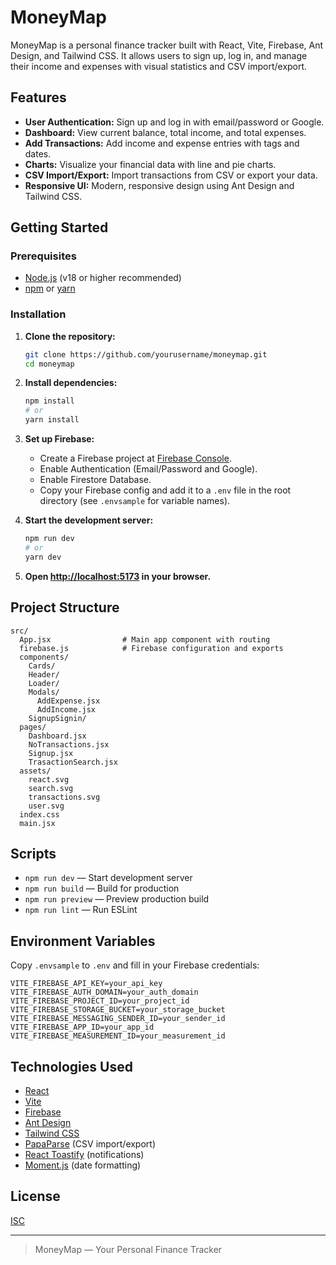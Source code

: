 # MoneyMap

MoneyMap is a personal finance tracker built with React, Vite, Firebase, Ant Design, and Tailwind CSS. It allows users to sign up, log in, and manage their income and expenses with visual statistics and CSV import/export.

## Features

- **User Authentication:** Sign up and log in with email/password or Google.
- **Dashboard:** View current balance, total income, and total expenses.
- **Add Transactions:** Add income and expense entries with tags and dates.
- **Charts:** Visualize your financial data with line and pie charts.
- **CSV Import/Export:** Import transactions from CSV or export your data.
- **Responsive UI:** Modern, responsive design using Ant Design and Tailwind CSS.

## Getting Started

### Prerequisites

- [Node.js](https://nodejs.org/) (v18 or higher recommended)
- [npm](https://www.npmjs.com/) or [yarn](https://yarnpkg.com/)

### Installation

1. **Clone the repository:**
   ```sh
   git clone https://github.com/yourusername/moneymap.git
   cd moneymap
   ```

2. **Install dependencies:**
   ```sh
   npm install
   # or
   yarn install
   ```

3. **Set up Firebase:**
   - Create a Firebase project at [Firebase Console](https://console.firebase.google.com/).
   - Enable Authentication (Email/Password and Google).
   - Enable Firestore Database.
   - Copy your Firebase config and add it to a `.env` file in the root directory (see `.envsample` for variable names).

4. **Start the development server:**
   ```sh
   npm run dev
   # or
   yarn dev
   ```

5. **Open [http://localhost:5173](http://localhost:5173) in your browser.**

## Project Structure

```
src/
  App.jsx                # Main app component with routing
  firebase.js            # Firebase configuration and exports
  components/
    Cards/
    Header/
    Loader/
    Modals/
      AddExpense.jsx
      AddIncome.jsx
    SignupSignin/
  pages/
    Dashboard.jsx
    NoTransactions.jsx
    Signup.jsx
    TrasactionSearch.jsx
  assets/
    react.svg
    search.svg
    transactions.svg
    user.svg
  index.css
  main.jsx
```

## Scripts

- `npm run dev` — Start development server
- `npm run build` — Build for production
- `npm run preview` — Preview production build
- `npm run lint` — Run ESLint

## Environment Variables

Copy `.envsample` to `.env` and fill in your Firebase credentials:

```
VITE_FIREBASE_API_KEY=your_api_key
VITE_FIREBASE_AUTH_DOMAIN=your_auth_domain
VITE_FIREBASE_PROJECT_ID=your_project_id
VITE_FIREBASE_STORAGE_BUCKET=your_storage_bucket
VITE_FIREBASE_MESSAGING_SENDER_ID=your_sender_id
VITE_FIREBASE_APP_ID=your_app_id
VITE_FIREBASE_MEASUREMENT_ID=your_measurement_id
```

## Technologies Used

- [React](https://react.dev/)
- [Vite](https://vitejs.dev/)
- [Firebase](https://firebase.google.com/)
- [Ant Design](https://ant.design/)
- [Tailwind CSS](https://tailwindcss.com/)
- [PapaParse](https://www.papaparse.com/) (CSV import/export)
- [React Toastify](https://fkhadra.github.io/react-toastify/) (notifications)
- [Moment.js](https://momentjs.com/) (date formatting)

## License

[ISC](LICENSE)

---

> MoneyMap — Your Personal Finance Tracker
